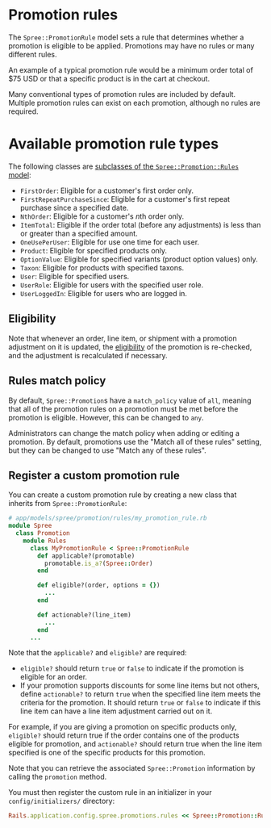 # Promotion rules

The `Spree::PromotionRule` model sets a rule that determines whether a promotion
is eligible to be applied. Promotions may have no rules or many different rules.

An example of a typical promotion rule would be a minimum order total of $75
USD or that a specific product is in the cart at checkout.

Many conventional types of promotion rules are included by default. Multiple
promotion rules can exist on each promotion, although no rules are required.

# Available promotion rule types

The following classes are [subclasses of the `Spree::Promotion::Rules`
model][promotion-rules]:

- `FirstOrder`: Eligible for a customer's first order only.
- `FirstRepeatPurchaseSince`: Eligible for a customer's first repeat purchase
  since a specified date.
- `NthOrder`: Eligible for a customer's *n*th order only.
- `ItemTotal`: Eligible if the order total (before any adjustments) is less than
  or greater than a specified amount.
- `OneUsePerUser`: Eligible for use one time for each user.
- `Product`: Eligible for specified products only.
- `OptionValue`: Eligible for specified variants (product option values) only.
- `Taxon`: Eligible for products with specified taxons.
- `User`: Eligible for specified users.
- `UserRole`: Eligible for users with the specified user role.
- `UserLoggedIn`: Eligible for users who are logged in.

<!-- TODO:
  It may be useful to link to option values documentation and taxons
  documentation here, unless we explain what they are further in-line.
  Once that documentation is merged, we can add those link.
-->

[promotion-rules]: https://github.com/solidusio/solidus/tree/master/core/app/models/spree/promotion/rules

## Eligibility

Note that whenever an order, line item, or shipment with a promotion adjustment
on it is updated, the [eligibility][eligibility] of the promotion is re-checked,
and the adjustment is recalculated if necessary.

[eligibility]: overview.html#eligibility

## Rules match policy

By default, `Spree::Promotion`s have a `match_policy` value of `all`, meaning
that all of the promotion rules on a promotion must be met before the promotion
is eligible. However, this can be changed to `any`.

Administrators can change the match policy when adding or editing a promotion.
By default, promotions use the "Match all of these rules" setting, but they can
be changed to use "Match any of these rules".

## Register a custom promotion rule

You can create a custom promotion rule by creating a new class that inherits
from `Spree::PromotionRule`:

```ruby
# app/models/spree/promotion/rules/my_promotion_rule.rb
module Spree
  class Promotion
    module Rules
      class MyPromotionRule < Spree::PromotionRule
        def applicable?(promotable)
          promotable.is_a?(Spree::Order)
        end

        def eligible?(order, options = {})
          ...
        end

        def actionable?(line_item)
          ...
        end
      ...
```

Note that the `applicable?` and `eligible?` are required:

- `eligible?` should return `true` or `false` to indicate if the promotion is
  eligible for an order.
- If your promotion supports discounts for some line items but not others,
  define `actionable?` to return `true` when the specified line item meets the
  criteria for the promotion. It should return `true` or `false` to indicate if
  this line item can have a line item adjustment carried out on it.

For example, if you are giving a promotion on specific products only,
`eligible?` should return true if the order contains one of the products
eligible for promotion, and `actionable?` should return true when the line item
specified is one of the specific products for this promotion.

Note that you can retrieve the associated `Spree::Promotion` information by
calling the `promotion` method.

You must then register the custom rule in an initializer in your
`config/initializers/` directory:

```ruby
Rails.application.config.spree.promotions.rules << Spree::Promotion::Rules::MyPromotionRule
```

<!-- TODO:
  The Spree documentation has a section about getting your custom promotion
  rule to show up in the backend for administrators. It might be worth it to
  append a similar section here or in another more how-to oriented article.
-->

